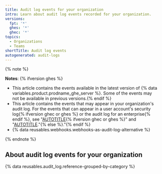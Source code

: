 ```yaml
---
title: Audit log events for your organization
intro: Learn about audit log events recorded for your organization.
versions:
  fpt: '*'
  ghes: '*'
  ghec: '*'
topics:
  - Organizations
  - Teams
shortTitle: Audit log events
autogenerated: audit-logs
---
```


{% note %}

**Notes**:
{% ifversion ghes %}
- This article contains the events available in the latest version of {% data variables.product.prodname_ghe_server %}. Some of the events may not be available in previous versions.{% endif %}
- This article contains the events that may appear in your organization's audit log. For the events that can appear in a user account's security log{% ifversion ghec or ghes %} or the audit log for an enterprise{% endif %}, see "[AUTOTITLE](/authentication/keeping-your-account-and-data-secure/security-log-events){% ifversion ghec or ghes %}" and "[AUTOTITLE](/admin/monitoring-activity-in-your-enterprise/reviewing-audit-logs-for-your-enterprise/audit-log-events-for-your-enterprise)."{% else %}."{% endif %}
- {% data reusables.webhooks.webhooks-as-audit-log-alternative %}

{% endnote %}

## About audit log events for your organization

{% data reusables.audit_log.reference-grouped-by-category %}

<!-- Content after this section is automatically generated -->
